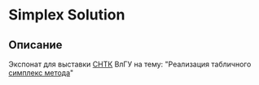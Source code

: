 # Simplex Solution #
## Описание ##
Экспонат для выставки [СНТК](http://isse.cdo.vlsu.ru/research/students-research/) ВлГУ на тему: "Реализация табличного [симплекс метода](https://ru.wikipedia.org/wiki/%D0%A1%D0%B8%D0%BC%D0%BF%D0%BB%D0%B5%D0%BA%D1%81-%D0%BC%D0%B5%D1%82%D0%BE%D0%B4)"
